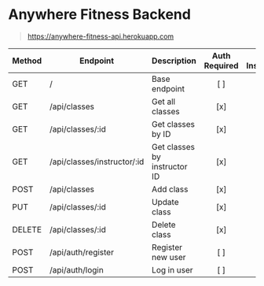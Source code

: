 # Anywhere Fitness Backend

> https://anywhere-fitness-api.herokuapp.com

| Method | Endpoint                    | Description                  | Auth Required | Is Instructor |
| ------ | --------------------------- | ---------------------------- | :-----------: | :-----------: |
| GET    | /                           | Base endpoint                |      [ ]      |      [ ]      |
| GET    | /api/classes                | Get all classes              |      [x]      |      [ ]      |
| GET    | /api/classes/:id            | Get classes by ID            |      [x]      |      [ ]      |
| GET    | /api/classes/instructor/:id | Get classes by instructor ID |      [x]      |      [ ]      |
| POST   | /api/classes                | Add class                    |      [x]      |      [x]      |
| PUT    | /api/classes/:id            | Update class                 |      [x]      |      [x]      |
| DELETE | /api/classes/:id            | Delete class                 |      [x]      |      [x]      |
| POST   | /api/auth/register          | Register new user            |      [ ]      |      [ ]      |
| POST   | /api/auth/login             | Log in user                  |      [ ]      |      [ ]      |